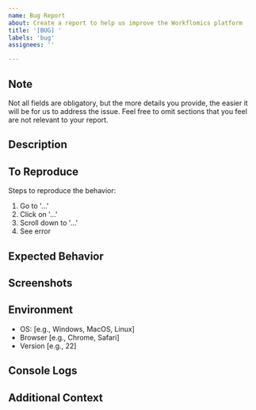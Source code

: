 ```yaml
---
name: Bug Report
about: Create a report to help us improve the Workflomics platform
title: '[BUG] '
labels: 'bug'
assignees: ''

---
```


## Note
Not all fields are obligatory, but the more details you provide, the easier it will be for us to address the issue. Feel free to omit sections that you feel are not relevant to your report.

## Description
<!-- Provide a clear and concise description of what the bug is. -->

## To Reproduce
Steps to reproduce the behavior:
1. Go to '...'
2. Click on '...'
3. Scroll down to '...'
4. See error

## Expected Behavior
<!-- Describe what you expected to happen. -->

## Screenshots
<!-- If applicable, add screenshots to help explain your problem. -->

## Environment
- OS: [e.g., Windows, MacOS, Linux]
- Browser [e.g., Chrome, Safari]
- Version [e.g., 22]

## Console Logs
<!-- If possible, add console logs to help diagnose the problem. -->

## Additional Context
<!-- Add any other context about the problem here. -->
